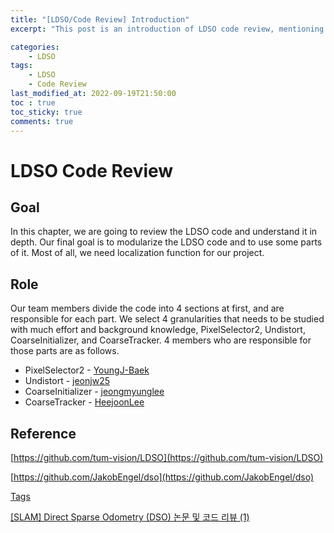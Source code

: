 ```yaml
---
title: "[LDSO/Code Review] Introduction"
excerpt: "This post is an introduction of LDSO code review, mentioning references"

categories:
    - LDSO
tags:
    - LDSO
    - Code Review
last_modified_at: 2022-09-19T21:50:00
toc : true
toc_sticky: true
comments: true
---
```

# LDSO Code Review

## Goal

  In this chapter, we are going to review the LDSO code and understand it in depth. Our final goal is to modularize the LDSO code and to use some parts of it. Most of all, we need localization function for our project.

 

## Role

  Our team members divide the code into 4 sections at first, and are responsible for each part. We select 4 granularities that needs to be studied with much effort and background knowledge, PixelSelector2, Undistort, CoarseInitializer, and CoarseTracker. 4 members who are responsible for those parts are as follows.

- PixelSelector2 - [YoungJ-Baek](https://github.com)
- Undistort - [jeonjw25](https://github.com/jeonjw25)
- CoarseInitializer - [jeongmyunglee](https://github.com/jeongmyunglee)
- CoarseTracker - [HeejoonLee](https://github.com/HeejoonLee)

## Reference

[https://github.com/tum-vision/LDSO](https://github.com/tum-vision/LDSO)

[https://github.com/JakobEngel/dso](https://github.com/JakobEngel/dso)

[Tags](https://tongling916.github.io/tags/#DSO)

[[SLAM] Direct Sparse Odometry (DSO) 논문 및 코드 리뷰 (1)](https://alida.tistory.com/45)
